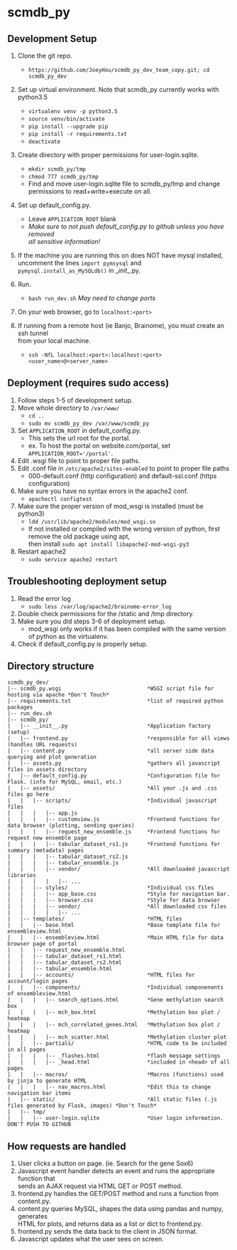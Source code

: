 # scmdb_py

## Development Setup
1. Clone the git repo.

   * `https://github.com/JoeyHou/scmdb_py_dev_team_copy.git; cd scmdb_py_dev`

2. Set up virtual environment.  Note that scmdb_py currently works with python3.5

   * `virtualenv venv -p python3.5`
   * `source venv/bin/activate`
   * `pip install --upgrade pip`
   * `pip install -r requirements.txt`
   * `deactivate`

3. Create directory with proper permissions for user-login.sqlite.
   * `mkdir scmdb_py/tmp`
   * `chmod 777 scmdb_py/tmp`
   * Find and move user-login.sqlite file to scmdb_py/tmp and change permissions to read+write+execute on all.
4. Set up default_config.py.
   * Leave `APPLICATION_ROOT` blank
   * *Make sure to not push default_config.py to github unless you have removed  
all sensitive information!*
5. If the machine you are running this on does NOT have mysql installed, uncomment the lines `import pymsysql` and `pymysql.install_as_MySQLdb()` in \__init__.py.
6. Run.
   * `bash run_dev.sh` *May need to change ports*
7. On your web browser, go to `localhost:<port>`
8. If running from a remote host (ie Banjo, Brainome), you must create an ssh tunnel  
from your local machine.
   * `ssh -NfL localhost:<port>:localhost:<port> <user_name>@<server_name>`

## Deployment (requires sudo access)
1. Follow steps 1-5 of development setup.
2. Move whole directory to `/var/www/`
   * `cd ..`
   * `sudo mv scmdb_py_dev /var/www/scmdb_py`
3. Set `APPLICATION_ROOT` in default_config.py.
   * This sets the url root for the portal.
   * ex. To host the portal on website.com/portal, set `APPLICATION_ROOT='/portal'`.
4. Edit .wsgi file to point to proper file paths.
5. Edit .conf file in `/etc/apache2/sites-enabled` to point to proper file paths
   * 000-default.conf (http configuration) and default-ssl.conf (https configuration)
6. Make sure you have no syntax errors in the apache2 conf.
   * `apachectl configtest`
7. Make sure the proper version of mod_wsgi is installed (must be python3)
   * `ldd /usr/lib/apache2/modules/mod_wsgi.so`
   * If not installed or compiled with the wrong version of python, first remove the old package using apt,   
then install `sudo apt install libapache2-mod-wsgi-py3`
8. Restart apache2
   * `sudo service apache2 restart`


## Troubleshooting deployment setup
1. Read the error log
   * `sudo less /var/log/apache2/brainome-error_log`
2. Double check permissions for the /static and /tmp directory.
3. Make sure you did steps 3-6 of deployment setup.
   * mod_wsgi only works if it has been compiled with the same version of python as the virtualenv.
4. Check if default_config.py is properly setup.



## Directory structure
```
scmdb_py_dev/
|-- scmdb_py.wsgi                           *WSGI script file for hosting via apache *Don't Touch*
|-- requirements.txt                        *list of required python packages
|-- run_dev.sh
|-- scmdb_py/
|   |-- __init__.py                         *Application factory (setup)
|   |-- frontend.py                         *responsible for all views (handles URL requests)
|   |-- content.py                          *all server side data querying and plot generation
|   |-- assets.py                           *gathers all javascript files in assets directory
|   |-- default_config.py                   *Configuration file for Flask. (info for MySQL, email, etc.)
|   |-- assets/                             *All your .js and .css files go here
|   |   |-- scripts/                        *Individual javascript files
|   |   |   |-- app.js                      
|   |   |   |-- customview.js               *Frontend functions for data browser (plotting, sending queries)
|   |   |   |-- request_new_ensemble.js     *Frontend functions for request new ensemble page
|   |   |   |-- tabular_dataset_rs1.js      *Frontend functions for summary (metadata) pages
|   |   |   |-- tabular_dataset_rs2.js
|   |   |   |-- tabular_ensemble.js
|   |   |   |-- vendor/                     *All downloaded javascript libraries
|   |   |   |   |-- ...
|   |   |-- styles/                         *Individual css files
|   |   |   |-- app_base.css                *Style for navigation bar.
|   |   |   |-- browser.css                 *Style for data browser
|   |   |   |-- vendor/                     *All downloaded css files
|   |   |   |   |-- ...
|   |-- templates/                          *HTML files 
|   |   |-- base.html                       *Base template file for ensembleview.html
|   |   |-- ensembleview.html               *Main HTML file for data browser page of portal
|   |   |-- request_new_ensemble.html
|   |   |-- tabular_dataset_rs1.html
|   |   |-- tabular_dataset_rs2.html
|   |   |-- tabular_ensemble.html
|   |   |-- accounts/                       *HTML files for account/login pages
|   |   |-- components/                     *Individual componenents of ensembleview.html
|   |   |   |-- search_options.html         *Gene methylation search box
|   |   |   |-- mch_box.html                *Methylation box plot / heatmap
|   |   |   |-- mch_correlated_genes.html   *Methylation box plot / heatmap
|   |   |   |-- mch_scatter.html            *Methylation cluster plot
|   |   |-- partials/                       *HTML code to be included in all pages
|   |   |   |-- _flashes.html               *flash message settings
|   |   |   |-- _head.html                  *included in <head> of all pages
|   |   |-- macros/                         *Macros (functions) used by jinja to generate HTML
|   |   |   |-- nav_macros.html             *Edit this to change navigation bar items
|   |-- static/                             *All static files (.js files generated by Flask, images) *Don't Touch*
|   |-- tmp/
|   |   |-- user-login.sqlite               *User login information. DON'T PUSH TO GITHUB
```

## How requests are handled
1. User clicks a button on page. (ie. Search for the gene Sox6)
2. Javascript event handler detects an event and runs the appropriate function that  
sends an AJAX request via HTML GET or POST method.
3. frontend.py handles the GET/POST method and runs a function from content.py.
4. content.py queries MySQL, shapes the data using pandas and numpy, generates  
HTML for plots, and returns data as a list or dict to frontend.py.
5. frontend.py sends the data back to the client in JSON format.
6. Javascript updates what the user sees on screen. 

